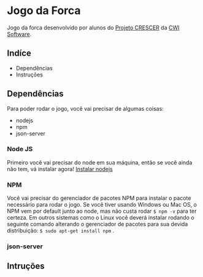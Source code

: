 # Jogo da Forca

Jogo da forca desenvolvido por alunos do [Projeto CRESCER](http://www.cwi.com.br/Empresa/Crescer) da [CWI Software](http://www.cwi.com.br).

## Indíce

* Dependências
* Instruções

## Dependências

Para poder rodar o jogo, você vai precisar de algumas coisas: 

* nodejs
* npm
* json-server

### Node JS

Primeiro você vai precisar do node em sua máquina, então se você ainda não tem, vá instalar agora! [Instalar nodejs](https://nodejs.org/en/)

### NPM

Você vai precisar do gerenciador de pacotes NPM para instalar o pacote necessário para rodar o jogo. Se você tiver usando Windows ou Mac OS, o NPM vem por default junto ao node, mas não custa rodar ``` $ npm -v ``` para ter certeza.
Em outros sistemas como o Linux você deverá instalar rodando o seguinte comando alterando o gerenciador de pacotes para sua devida distribuição: ``` $ sudo apt-get install npm ``` .

### json-server

## Intruções